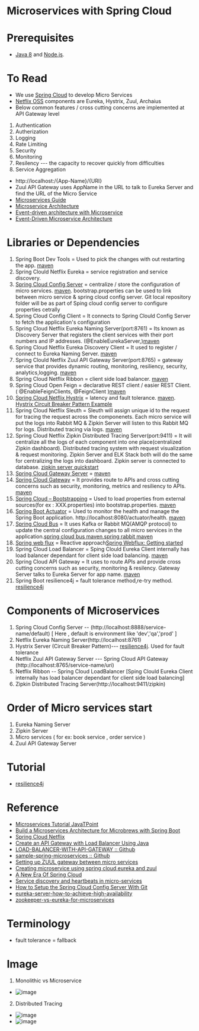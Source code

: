 # Microservices with Spring Cloud
# Prerequisites
* [Java 8](http://www.oracle.com/technetwork/java/javase/downloads/jdk8-downloads-2133151.html) and [Node.js](https://nodejs.org/).
# To Read
* We use [Spring Cloud](https://spring.io/projects/spring-cloud) to develop Micro Services
* [Netflix OSS](https://netflix.github.io/) components are Eureka, Hystrix, Zuul, Archaius
* Below common features / cross cutting concerns are implemented at API Gateway level
1. Authentication
2. Autherization
3. Logging
4. Rate Limiting
5. Security
6. Monitoring
7. Resilency --- the capacity to recover quickly from difficulties
8. Service Aggregation
* http://localhost:<port>/{App-Name}/{URI}
* Zuul API Gateway uses AppName in the URL to talk to Eureka Server and find the URL of the Micro Service
* [Microservices Guide](https://martinfowler.com/microservices/)
* [Microservice Architecture](https://microservices.io/patterns/microservices.html)
* [Event-driven architecture with Microservice](https://microservices.io/patterns/data/event-driven-architecture.html)
* [Event-Driven Microservice Architecture](https://medium.com/trendyol-tech/event-driven-microservice-architecture-91f80ceaa21e)
  
# Libraries or Dependencies
  1. Spring Boot Dev Tools = Used to pick the changes with out restarting the app. [maven](https://mvnrepository.com/artifact/org.springframework.boot/spring-boot-devtools)
  2. Spring Clould Netflix Eureka = service registration and service discovery. 
  3. [Spring Cloud Config Server](https://cloud.spring.io/spring-cloud-config/reference/html/#_quick_start) = centralize / store the configuration of micro services. [maven](https://mvnrepository.com/artifact/org.springframework.cloud/spring-cloud-config-server). bootstrap.properties can be used to link between micro service & spring cloud config server. Git local repository folder will be as part of Sping cloud config server to configure properties cetrally
  4. Spring Cloud Config Client = It connects to Spring Clould Config Server to fetch the application's configuration
  5. Spring Cloud Netflix Eureka Naming Server(port:8761) = Its known as Discovery Server that registers the client services with their port numbers and IP addresses. (@EnableEurekaServer,)[maven](https://mvnrepository.com/artifact/org.springframework.cloud/spring-cloud-starter-netflix-eureka-server)
  6. Spring Cloud Netflix Eureka Discovery Client = It used to register / connect to Eureka Naming Server. [maven](https://mvnrepository.com/artifact/org.springframework.cloud/spring-cloud-starter-netflix-eureka-client)
  7. Spring Clould Netflix Zuul API Gateway Server(port:8765) = gateway service that provides dynamic routing, monitoring, resiliency, security, analytics,logging. [maven](https://mvnrepository.com/artifact/org.springframework.cloud/spring-cloud-starter-netflix-zuul)
  8. Spring Cloud Netflix Ribbon = client side load balancer. [maven](https://mvnrepository.com/artifact/org.springframework.cloud/spring-cloud-starter-netflix-ribbon)
  9. Spring Cloud Open Feign = declarative REST client / easier REST Client. ( @EnableFeignClients, @FeignClient )[maven](https://mvnrepository.com/artifact/org.springframework.cloud/spring-cloud-starter-openfeign)
  10. [Spring Cloud Netflix Hystrix](https://www.baeldung.com/spring-cloud-netflix-hystrix) = latency and fault tolerance. [maven](https://mvnrepository.com/artifact/org.springframework.cloud/spring-cloud-starter-netflix-hystrix). [Hystrix Circuit Breaker Pattern Example](https://howtodoinjava.com/spring-cloud/spring-hystrix-circuit-breaker-tutorial/#what-is-circuit-breaker)
  11. Spring Cloud Netflix Sleuth = Sleuth will assign unique id to the request for tracing the request across the componenets. Each micro service will put the logs into Rabbit MQ & Zipkin Server will listen to this Rabbit MQ for logs. Distributed tracing via logs. [maven](https://mvnrepository.com/artifact/org.springframework.cloud/spring-cloud-sleuth-zipkin)
  12. Spring Cloud Netflix Zipkin Distributed Tracing Server(port:9411) = It will centralize all the logs of each component into one place(centralized Zipkin dashboard). Distributed tracing system with request visualization & request monitoring. Zipkin Server and ELK Stack both will do the same for centralizing the logs into dashboard. Zipkin server is connected to database. [zipkin server quickstart](https://zipkin.io/pages/quickstart)
  13. [Spring Cloud Gateway Server](https://spring.io/projects/spring-cloud-gateway) = [maven](https://mvnrepository.com/artifact/org.springframework.cloud/spring-cloud-gateway-server)
  14. [Spring Cloud Gateway](https://cloud.spring.io/spring-cloud-gateway/reference/html/) = It provides route to APIs and cross cutting concerns such as security,  monitoring, metrics and resiliency to APIs. [maven](https://mvnrepository.com/artifact/org.springframework.cloud/spring-cloud-starter-gateway)
  15. [Spring Cloud – Bootstrapping](https://www.baeldung.com/spring-cloud-bootstrapping) = Used to load properties from external sources(for ex : XXX.properties) into bootstrap.properties. [maven](https://mvnrepository.com/artifact/org.springframework.cloud/spring-cloud-starter-bootstrap)
  16. [Spring Boot Actuator](https://www.javatpoint.com/spring-boot-actuator) =  Used to monitor the health and manage the Spring Boot application. http://localhost:8080/actuator/health. [maven](https://mvnrepository.com/artifact/org.springframework.boot/spring-boot-actuator)
  17. [Spring Cloud Bus](https://cloud.spring.io/spring-cloud-bus/reference/html/) = It uses Kafka or Rabbit MQ(AMQP protocol) to update the central configuration changes to all micro services in the application.[spring cloud bus maven](https://mvnrepository.com/artifact/org.springframework.cloud/spring-cloud-starter-bus-amqp),[spring rabbit maven](https://mvnrepository.com/artifact/org.springframework.amqp/spring-rabbit)
  18. [Spring web flux](https://docs.spring.io/spring-framework/docs/current/reference/html/web-reactive.html#webflux) = Reactive approach[Spring Webflux: Getting started](https://dzone.com/articles/spring-webflux-getting-started)
  19. Spring Cloud Load Balancer = Sping Clould Eureka Client internally has load balancer dependant for client side load balancing. [maven](https://mvnrepository.com/artifact/org.springframework.cloud/spring-cloud-starter-netflix-eureka-client)
  20. Spring Cloud API Gateway = It uses to route APIs and provide cross cutting concerns such as security, monitoring & resilency. Gateway Server talks to Eureka Server for app name. [maven](https://mvnrepository.com/artifact/org.springframework.cloud/spring-cloud-starter-gateway)
  21. Spring Boot resilience4j = fault tolerance method,re-try method. [resilience4j](https://resilience4j.readme.io/docs/getting-started-3)
# Components of Microservices 
1. Spring Cloud Config Server -- (http://localhost:8888/service-name/default)  [ Here , default is environment like 'dev','qa','prod' ]
2. Netflix Eureka Naming Server(http://localhost:8761)
3. Hystrix Server (Circuit Breaker Pattern)--- [resilience4j](https://resilience4j.readme.io/docs/getting-started-3). Used for fault tolerance
4. Netflix Zuul API Gateway Server --- Spring Cloud API Gateway (http://localhost:8765/service-name/uri)
5. Netflix Ribbon -- Spring Cloud LoadBalancer [Sping Clould Eureka Client internally has load balancer dependant for client side load balancing]
6. Zipkin Distributed Tracing Server(http://localhost:9411/zipkin)
# Order of Micro services start
1. Eureka Naming Server
2. Zipkin Server
3. Micro services ( for ex: book service , order service ) 
4. Zuul API Gateway Server

# Tutorial
* [resilience4j](https://resilience4j.readme.io/docs/getting-started)  
# Reference
* [Microservices Tutorial JavaTPoint](https://www.javatpoint.com/microservices)
* [Build a Microservices Architecture for Microbrews with Spring Boot](https://developer.okta.com/blog/2017/06/15/build-microservices-architecture-spring-boot)
* [Spring Cloud Netflix](https://cloud.spring.io/spring-cloud-netflix/2.0.x/single/spring-cloud-netflix.html)
* [Create an API Gateway with Load Balancer Using Java](https://dzone.com/articles/create-an-api-gateway-with-load-balancer-in-java)
* [LOAD-BALANCER-WITH-API-GATEWAY :: Github](https://github.com/VishnuViswam/LOAD-BALANCER-WITH-API-GATEWAY)
* [sample-spring-microservices :: Github](https://github.com/piomin/sample-spring-microservices)
* [Setting up ZUUL gateway between micro services](https://stackoverflow.com/questions/64427773/setting-up-zuul-gateway-between-micro-services)
* [Creating microservice using spring cloud,eureka and zuul](https://piotrminkowski.wordpress.com/2017/02/05/part-1-creating-microservice-using-spring-cloud-eureka-and-zuul/)
* [A New Era Of Spring Cloud](https://dzone.com/articles/a-new-era-of-spring-cloud)
* [Service discovery and heartbeats in micro-services](https://www.youtube.com/watch?v=lWE_UIbm8NA&list=RDCMUCRPMAqdtSgd0Ipeef7iFsKw&index=26)
* [How to Setup the Spring Cloud Config Server With Git](https://dzone.com/articles/how-to-setup-the-spring-cloud-configuration-server-with-git)
* [eureka-server-how-to-achieve-high-availability](https://stackoverflow.com/questions/38549902/eureka-server-how-to-achieve-high-availability)
* [zookeeper-vs-eureka-for-microservices](https://stackoverflow.com/questions/48635782/what-is-the-role-of-zookeeper-vs-eureka-for-microservices)
# Terminology
* fault tolerance = fallback
# Image
1. Monolithic vs Microservice
* ![image](https://user-images.githubusercontent.com/7721150/144594924-f512b8e3-0c1c-4a1f-b5ff-b6361ed657f9.png)
2. Distributed Tracing
* ![image](https://user-images.githubusercontent.com/7721150/147667459-992831e5-cfbd-4e61-92a5-ec068705587a.png)
* ![image](https://user-images.githubusercontent.com/7721150/147667633-097d7fe8-2189-4f40-9567-eba8c0525172.png)



  



